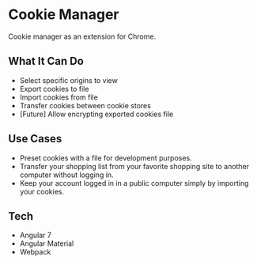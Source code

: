# Cookie Manager
Cookie manager as an extension for Chrome.

## What It Can Do
- Select specific origins to view
- Export cookies to file
- Import cookies from file
- Transfer cookies between cookie stores
- [Future] Allow encrypting exported cookies file

## Use Cases
- Preset cookies with a file for development purposes.
- Transfer your shopping list from your favorite shopping site to another computer without logging in.
- Keep your account logged in in a public computer simply by importing your cookies.

## Tech
- Angular 7
- Angular Material
- Webpack
